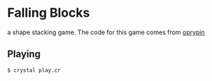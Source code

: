 # Falling Blocks

a shape stacking game. The code for this game comes from [oprypin](https://github.com/oprypin/crsfml-examples/tree/master/tetrominos)


## Playing

`$ crystal play.cr`
